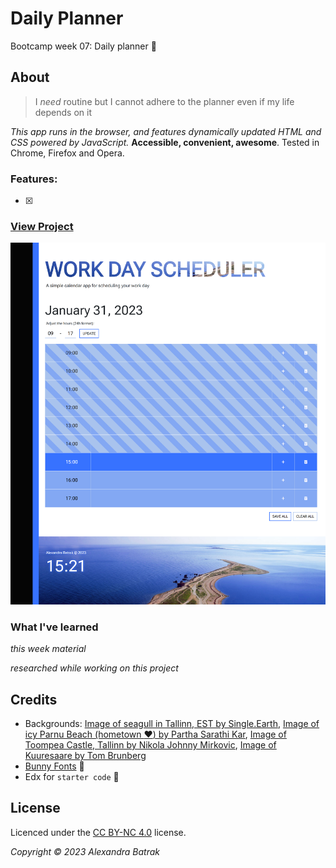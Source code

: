 # Daily Planner

Bootcamp week 07: Daily planner :blue_heart:

## About

> I *need* routine but I cannot adhere to the planner even if my life depends on it




_This app runs in the browser, and features dynamically updated HTML and CSS powered by JavaScript._
**Accessible, convenient, awesome**. Tested in Chrome, Firefox and Opera.

### Features:

- [x] 



### [View Project](https://alexandrabatrak.github.io/daily-planner)

![Screenshot](/assets/images/screenshot.png)

### What I've learned

_this week material_


_researched while working on this project_


## Credits

- Backgrounds: [Image of seagull in Tallinn, EST by 
Single.Earth](https://unsplash.com/photos/3d_Qp2kUT7k), [Image of icy Parnu Beach (hometown :heart:) by Partha Sarathi Kar](https://unsplash.com/photos/wgd01jJiFBU), [Image of Toompea Castle, Tallinn by Nikola Johnny Mirkovic](https://unsplash.com/photos/ZyR5arRDq6U), [Image of Kuuresaare by 
Tom Brunberg](https://unsplash.com/photos/WXwaddGNq9A)
- [Bunny Fonts](https://fonts.bunny.net) :rabbit2:
- Edx for `starter code` :bone:

## License

Licenced under the [CC BY-NC 4.0](https://creativecommons.org/licenses/by-nc/4.0/) license.


_Copyright © 2023 Alexandra Batrak_
